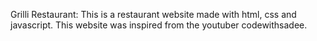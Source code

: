 Grilli Restaurant:
This is a restaurant website made with html, css and javascript. 
This website was inspired from the youtuber codewithsadee.
